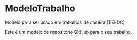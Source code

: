 # ModeloTrabalho
Modelo para ser usado em trabalhos de cadeira (TEEDC)

Este é um modelo de repositório GitHub para o seu trabalho.
